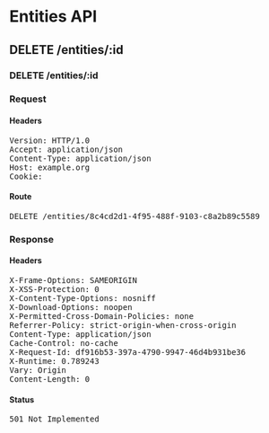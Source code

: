 # Entities API



## DELETE /entities/:id

### DELETE /entities/:id
### Request

#### Headers

<pre>Version: HTTP/1.0
Accept: application/json
Content-Type: application/json
Host: example.org
Cookie: </pre>

#### Route

<pre>DELETE /entities/8c4cd2d1-4f95-488f-9103-c8a2b89c5589</pre>

### Response

#### Headers

<pre>X-Frame-Options: SAMEORIGIN
X-XSS-Protection: 0
X-Content-Type-Options: nosniff
X-Download-Options: noopen
X-Permitted-Cross-Domain-Policies: none
Referrer-Policy: strict-origin-when-cross-origin
Content-Type: application/json
Cache-Control: no-cache
X-Request-Id: df916b53-397a-4790-9947-46d4b931be36
X-Runtime: 0.789243
Vary: Origin
Content-Length: 0</pre>

#### Status

<pre>501 Not Implemented</pre>


